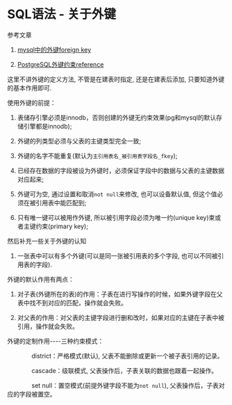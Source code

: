 # SQL语法 - 关于外键

参考文章

1. [mysql中的外键foreign key](https://www.cnblogs.com/pengyin/p/6375860.html)

2. [PostgreSQL外键约束reference](http://blog.csdn.net/wujiang88/article/details/51578794)

这里不讲外键的定义方法, 不管是在建表时指定, 还是在建表后添加, 只要知道外键的基本作用即可.

使用外键的前提：

1. 表储存引擎必须是innodb，否则创建的外键无约束效果(pg和mysql的默认存储引擎都是innodb);

2. 外键的列类型必须与父表的主键类型完全一致;

3. 外键的名字不能重复(默认为`主引用表名_被引用表字段名_fkey`);

4. 已经存在数据的字段被设为外键时，必须保证字段中的数据与父表的主键数据对应起来;

5. 外键可为空, 通过设置和取消`not null`来修改, 也可以设备默认值, 但这个值必须在被引用表中能匹配到;

6. 只有唯一键可以被用作外键, 所以被引用字段必须为唯一约(unique key)束或者主键约束(primary key);

然后补充一些关于外键的认知

1. 一张表中可以有多个外键(可以是同一张被引用表的多个字段, 也可以不同被引用表的字段).


外键的默认作用有两点：

1. 对子表(外键所在的表)的作用：子表在进行写操作的时候，如果外键字段在父表中找不到对应的匹配，操作就会失败。

2. 对父表的作用：对父表的主键字段进行删和改时，如果对应的主键在子表中被引用，操作就会失败。

外键的定制作用----三种约束模式：

　　　　district：严格模式(默认), 父表不能删除或更新一个被子表引用的记录。

　　　　cascade：级联模式, 父表操作后，子表关联的数据也跟着一起操作。

　　　　set null：置空模式(前提外键字段不能为`not null`), 父表操作后，子表对应的字段被置空。
